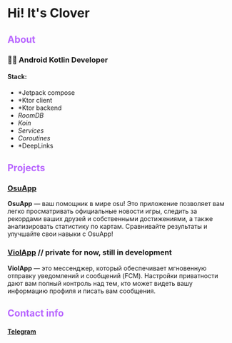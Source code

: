 # Hi! It's Clover

## <span style="color:b866ff">About</span>
### 👨‍💻 Android Kotlin Developer
#### Stack:
- *Jetpack compose
- *Ktor client
- *Ktor backend
- *RoomDB*
- *Koin*
- *Services*
- *Coroutines*
- *DeepLinks

## <span style="color:b866ff">Projects</span>
### [OsuApp](ссылка_на_проект)
**OsuApp** — ваш помощник в мире osu! Это приложение позволяет вам легко просматривать официальные новости игры, следить за рекордами ваших друзей и собственными достижениями, а также анализировать статистику по картам. Сравнивайте результаты и улучшайте свои навыки с OsuApp!
### [ViolApp](ссылка_на_проект) // private for now, still in development
**ViolApp** — это мессенджер, который обеспечивает мгновенную отправку уведомлений и сообщений (FCM). Настройки приватности дают вам полный контроль над тем, кто может видеть вашу информацию профиля и писать вам сообщения.

## <span style="color:b866ff">Contact info</span>
#### [Telegram](https://t.me/Jlozorik)
